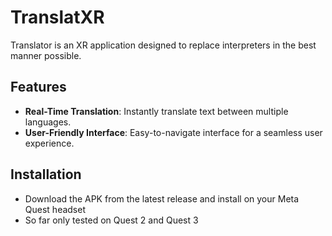 # TranslatXR
Translator is an XR application designed to replace interpreters in the best manner possible. 

## Features
- **Real-Time Translation**: Instantly translate text between multiple languages.
- **User-Friendly Interface**: Easy-to-navigate interface for a seamless user experience.

## Installation
- Download the APK from the latest release and install on your Meta Quest headset
- So far only tested on Quest 2 and Quest 3

